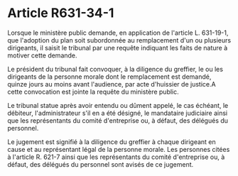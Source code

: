 # Article R631-34-1

Lorsque le ministère public demande, en application de l'article L. 631-19-1, que l'adoption du plan soit subordonnée au remplacement d'un ou plusieurs dirigeants, il saisit le tribunal par une requête indiquant les faits de nature à motiver cette demande.

Le président du tribunal fait convoquer, à la diligence du greffier, le ou les dirigeants de la personne morale dont le remplacement est demandé, quinze jours au moins avant l'audience, par acte d'huissier de justice.A cette convocation est jointe la requête du ministère public.

Le tribunal statue après avoir entendu ou dûment appelé, le cas échéant, le débiteur, l'administrateur s'il en a été désigné, le mandataire judiciaire ainsi que les représentants du comité d'entreprise ou, à défaut, des délégués du personnel.

Le jugement est signifié à la diligence du greffier à chaque dirigeant en cause et au représentant légal de la personne morale. Les personnes citées à l'article R. 621-7 ainsi que les représentants du comité d'entreprise ou, à défaut, des délégués du personnel sont avisés de ce jugement.
